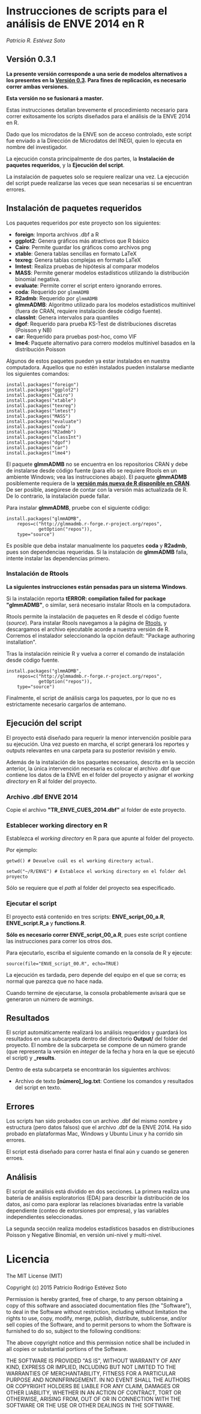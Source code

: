 # Instrucciones de scripts para el análisis de ENVE 2014 en R
*Patricio R. Estévez Soto*  

## Versión 0.3.1

**La presente versión corresponde a una serie de modelos alternativos a los presentes en la [Versión 0.3](http://dx.doi.org/10.5281/zenodo.33882). Para fines de replicación, es necesario correr ambas versiones.**

**Esta versión no se fusionará a master.**

Estas instrucciones detallan brevemente el procedimiento necesario para correr exitosamente los scripts diseñados para el análisis de la ENVE 2014 en R.

Dado que los microdatos de la ENVE son de acceso controlado, este script fue enviado a la Dirección de Microdatos del INEGI, quien lo ejecuta en nombre del investigador.

La ejecución consta principalmente de dos partes, la **Instalación de paquetes requeridos**, y la **Ejecución del script**.

La instalación de paquetes solo se requiere realizar una vez. La ejecución del script puede realizarse las veces que sean necesarias si se encuentran errores.

## Instalación de paquetes requeridos

Los paquetes requeridos por este proyecto son los siguientes:
- **foreign**: Importa archivos .dbf a R
- **ggplot2**: Genera gráficos más atractivos que R básico
- **Cairo**: Permite guardar los gráficos como archivos png
- **xtable**: Genera tablas sencillas en formato LaTeX
- **texreg**: Genera tablas complejas en formato LaTeX
- **lmtest**: Realiza pruebas de hipótesis al comparar modelos
- **MASS**: Permite generar modelos estadísticos utilizando la distribución binomial negativa.
- **evaluate**: Permite correr el script entero ignorando errores.
- **coda**: Requerido por `glmmADMB`
- **R2admb**: Requerido por `glmmADMB`
- **glmmADMB**: Algoritmo utilizado para los modelos estadísticos multinivel (fuera de CRAN, requiere instalación desde código fuente).
- **classInt**: Genera intervalos para quantiles
- **dgof**: Requerido para prueba KS-Test de distribuciones discretas (Poisson y NB)
- **car**: Requerido para pruebas post-hoc, como VIF
- **lme4**: Paquete alternativo para correro modelos multinivel basados en la distribución Poisson


Algunos de estos paquetes pueden ya estar instalados en nuestra computadora. Aquellos que no estén instalados pueden instalarse mediante los siguientes comandos:

```
install.packages("foreign")
install.packages("ggplot2")
install.packages("Cairo")
install.packages("xtable")
install.packages("texreg")
install.packages("lmtest")
install.packages("MASS")
install.packages("evaluate")
install.packages("coda")
install.packages("R2admb")
install.packages("classInt")
install.packages("dgof")
install.packages("car")
install.packages("lme4")
```

El paquete **glmmADMB** no se encuentra en los repositorios CRAN y debe de instalarse desde código fuente (para ello se requiere Rtools en un ambiente Windows; vea las instrucciones abajo). El paquete **glmmADMB** posiblemente requiera de la [**versión más nueva de R disponible en CRAN**](https://cran.r-project.org). De ser posible, asegúrese de contar con la versión más actualizada de R. De lo contrario, la instalación puede fallar.

Para instalar **glmmADMB**, pruebe con el siguiente código:

```
install.packages("glmmADMB",
    repos=c("http://glmmadmb.r-forge.r-project.org/repos",
            getOption("repos")),
    type="source")
```

Es posible que deba instalar manualmente los paquetes **coda** y **R2admb**, pues son dependencias requeridas. Si la instalación de **glmmADMB** falla, intente instalar las dependencias primero.

### Instalación de Rtools
**La siguientes instrucciones están pensadas para un sistema Windows**.

Si la instalación reporta **tERROR: compilation failed for package "glmmADMB"**, o similar, será necesario instalar Rtools en la computadora.

Rtools permite la instalación de paquetes en R desde el código fuente (*source*). Para instalar Rtools navegamos a la página de [Rtools](http://cran.r-project.org/bin/windows/Rtools/), y descargamos el archivo ejecutable acorde a nuestra versión de R. Corremos el instalador seleccionando la opción default: "Package authoring installation".

Tras la instalación reinicie R y vuelva a correr el comando de instalación desde código fuente.

```
install.packages("glmmADMB",
    repos=c("http://glmmadmb.r-forge.r-project.org/repos",
            getOption("repos")),
    type="source")
```

Finalmente, el script de análisis carga los paquetes, por lo que no es estrictamente necesario cargarlos de antemano.

## Ejecución del script

El proyecto está diseñado para requerir la menor intervención posible para su ejecución. Una vez puesto en marcha, el script generará los reportes y outputs relevantes en una carpeta para su posterior revisión y envío.

Además de la instalación de los paquetes necesarios, descrita en la sección anterior, la única intervención necesaria es colocar el archivo .dbf que contiene los datos de la ENVE en el folder del proyecto y asignar el *working directory* en R al folder del proyecto.

### Archivo .dbf ENVE 2014

Copie el archivo **"TR_ENVE_CUES_2014.dbf"** al folder de este proyecto.

### Establecer working directory en R

Establezca el *working directory* en R para que apunte al folder del proyecto.

Por ejemplo:
```
getwd() # Devuelve cuál es el working directory actual.

setwd("~/R/ENVE") # Establece el working directory en el folder del proyecto
```

Sólo se requiere que el *path* al folder del proyecto sea especificado.

### Ejecutar el script

El proyecto está contenido en tres scripts: **ENVE_script_00_a.R**, **ENVE_script.R_a** y **functions.R**.

**Sólo es necesario correr ENVE_script_00_a.R**, pues este script contiene las instrucciones para correr los otros dos.

Para ejecutarlo, escriba el siguiente comando en la consola de R y ejecute:

```
source(file="ENVE_script_00.R", echo=TRUE)
```

La ejecución es tardada, pero depende del equipo en el que se corra; es normal que parezca que no hace nada.

Cuando termine de ejecutarse, la consola probablemente avisará que se generaron un número de *warnings*.

## Resultados

El script automáticamente realizará los análisis requeridos y guardará los resultados en una subcarpeta dentro del directorio **Output/** del folder del proyecto. El nombre de la subcarpeta se compone de un número grande (que representa la versión en *integer* de la fecha y hora en la que se ejecutó el script) y **_results**.

Dentro de esta subcarpeta se encontrarán los siguientes archivos:
- Archivo de texto **[número]_log.txt**: Contiene los comandos y resultados del script en texto.

## Errores

Los scripts han sido probados con un archivo .dbf del mismo nombre y estructura (pero datos falsos) que el archivo .dbf de la ENVE 2014. Ha sido probado en plataformas Mac, Windows y Ubuntu Linux y ha corrido sin errores.

El script está diseñado para correr hasta el final aún y cuando se generen erroes.

## Análisis
El script de análisis está dividido en dos secciones. La primera realiza una batería de análisis exploratorios (EDA) para describir la distribución de los datos, así como para explorar las relaciones bivariadas entre la variable dependiente (conteo de extorsiones por empresa), y las variables independientes seleccionadas.

La segunda sección realiza modelos estadísticos basados en distribuciones Poisson y Negative Binomial, en versión uni-nivel y multi-nivel.

# Licencia

The MIT License (MIT)

Copyright (c) 2015 Patricio Rodrigo Estévez Soto

Permission is hereby granted, free of charge, to any person obtaining a copy
of this software and associated documentation files (the "Software"), to deal
in the Software without restriction, including without limitation the rights
to use, copy, modify, merge, publish, distribute, sublicense, and/or sell
copies of the Software, and to permit persons to whom the Software is
furnished to do so, subject to the following conditions:

The above copyright notice and this permission notice shall be included in all
copies or substantial portions of the Software.

THE SOFTWARE IS PROVIDED "AS IS", WITHOUT WARRANTY OF ANY KIND, EXPRESS OR
IMPLIED, INCLUDING BUT NOT LIMITED TO THE WARRANTIES OF MERCHANTABILITY,
FITNESS FOR A PARTICULAR PURPOSE AND NONINFRINGEMENT. IN NO EVENT SHALL THE
AUTHORS OR COPYRIGHT HOLDERS BE LIABLE FOR ANY CLAIM, DAMAGES OR OTHER
LIABILITY, WHETHER IN AN ACTION OF CONTRACT, TORT OR OTHERWISE, ARISING FROM,
OUT OF OR IN CONNECTION WITH THE SOFTWARE OR THE USE OR OTHER DEALINGS IN THE
SOFTWARE.
